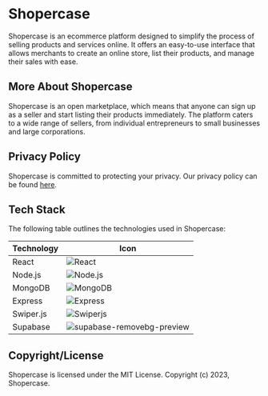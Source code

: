 # Shopercase

Shopercase is an ecommerce platform designed to simplify the process of selling products and services online. It offers an easy-to-use interface that allows merchants to create an online store, list their products, and manage their sales with ease.

## More About Shopercase

Shopercase is an open marketplace, which means that anyone can sign up as a seller and start listing their products immediately. The platform caters to a wide range of sellers, from individual entrepreneurs to small businesses and large corporations.

## Privacy Policy

Shopercase is committed to protecting your privacy. Our privacy policy can be found [here](https://www.shopercase.com/privacy-policy).

## Tech Stack

The following table outlines the technologies used in Shopercase:

| Technology  | Icon |
| ----------- | ---- |
| React       | ![React](https://img.icons8.com/color/48/000000/react-native.png) |
| Node.js     | ![Node.js](https://img.icons8.com/color/48/000000/nodejs.png) |
| MongoDB     | ![MongoDB](https://img.icons8.com/color/48/000000/mongodb.png) |
| Express     | ![Express](https://img.icons8.com/color/48/000000/express.png) |
| Swiper.js   | ![Swiperjs](https://user-images.githubusercontent.com/68476321/234961954-ba269099-3ff2-4f64-b416-4173530e1b07.png) |
| Supabase    | ![supabase-removebg-preview](https://user-images.githubusercontent.com/68476321/235067747-24ff385c-5e80-4469-ab68-0c4490b4632d.png)

## Copyright/License

Shopercase is licensed under the MIT License. Copyright (c) 2023, Shopercase.
